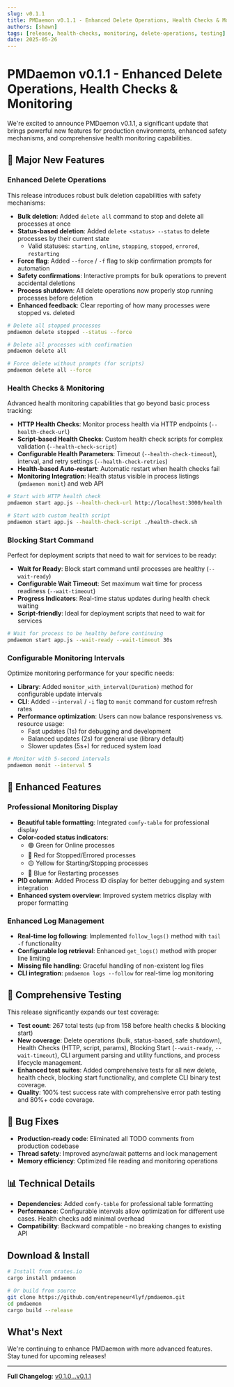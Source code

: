 ```yaml
---
slug: v0.1.1
title: PMDaemon v0.1.1 - Enhanced Delete Operations, Health Checks & Monitoring
authors: [shawn]
tags: [release, health-checks, monitoring, delete-operations, testing]
date: 2025-05-26
---
```


# PMDaemon v0.1.1 - Enhanced Delete Operations, Health Checks & Monitoring

We're excited to announce PMDaemon v0.1.1, a significant update that brings powerful new features for production environments, enhanced safety mechanisms, and comprehensive health monitoring capabilities.

<!-- truncate -->

## 🚀 Major New Features

### Enhanced Delete Operations

This release introduces robust bulk deletion capabilities with safety mechanisms:

- **Bulk deletion**: Added `delete all` command to stop and delete all processes at once
- **Status-based deletion**: Added `delete <status> --status` to delete processes by their current state
  - Valid statuses: `starting`, `online`, `stopping`, `stopped`, `errored`, `restarting`
- **Force flag**: Added `--force` / `-f` flag to skip confirmation prompts for automation
- **Safety confirmations**: Interactive prompts for bulk operations to prevent accidental deletions
- **Process shutdown**: All delete operations now properly stop running processes before deletion
- **Enhanced feedback**: Clear reporting of how many processes were stopped vs. deleted

```bash
# Delete all stopped processes
pmdaemon delete stopped --status --force

# Delete all processes with confirmation
pmdaemon delete all

# Force delete without prompts (for scripts)
pmdaemon delete all --force
```

### Health Checks & Monitoring

Advanced health monitoring capabilities that go beyond basic process tracking:

- **HTTP Health Checks**: Monitor process health via HTTP endpoints (`--health-check-url`)
- **Script-based Health Checks**: Custom health check scripts for complex validation (`--health-check-script`)
- **Configurable Health Parameters**: Timeout (`--health-check-timeout`), interval, and retry settings (`--health-check-retries`)
- **Health-based Auto-restart**: Automatic restart when health checks fail
- **Monitoring Integration**: Health status visible in process listings (`pmdaemon monit`) and web API

```bash
# Start with HTTP health check
pmdaemon start app.js --health-check-url http://localhost:3000/health

# Start with custom health script
pmdaemon start app.js --health-check-script ./health-check.sh
```

### Blocking Start Command

Perfect for deployment scripts that need to wait for services to be ready:

- **Wait for Ready**: Block start command until processes are healthy (`--wait-ready`)
- **Configurable Wait Timeout**: Set maximum wait time for process readiness (`--wait-timeout`)
- **Progress Indicators**: Real-time status updates during health check waiting
- **Script-friendly**: Ideal for deployment scripts that need to wait for services

```bash
# Wait for process to be healthy before continuing
pmdaemon start app.js --wait-ready --wait-timeout 30s
```

### Configurable Monitoring Intervals

Optimize monitoring performance for your specific needs:

- **Library**: Added `monitor_with_interval(Duration)` method for configurable update intervals
- **CLI**: Added `--interval` / `-i` flag to `monit` command for custom refresh rates
- **Performance optimization**: Users can now balance responsiveness vs. resource usage:
  - Fast updates (1s) for debugging and development
  - Balanced updates (2s) for general use (library default)
  - Slower updates (5s+) for reduced system load

```bash
# Monitor with 5-second intervals
pmdaemon monit --interval 5
```

## 🔧 Enhanced Features

### Professional Monitoring Display

- **Beautiful table formatting**: Integrated `comfy-table` for professional display
- **Color-coded status indicators**:
  - 🟢 Green for Online processes
  - 🔴 Red for Stopped/Errored processes
  - 🟡 Yellow for Starting/Stopping processes
  - 🔵 Blue for Restarting processes
- **PID column**: Added Process ID display for better debugging and system integration
- **Enhanced system overview**: Improved system metrics display with proper formatting

### Enhanced Log Management

- **Real-time log following**: Implemented `follow_logs()` method with `tail -f` functionality
- **Configurable log retrieval**: Enhanced `get_logs()` method with proper line limiting
- **Missing file handling**: Graceful handling of non-existent log files
- **CLI integration**: `pmdaemon logs --follow` for real-time log monitoring

## 🧪 Comprehensive Testing

This release significantly expands our test coverage:

- **Test count**: 267 total tests (up from 158 before health checks & blocking start)
- **New coverage**: Delete operations (bulk, status-based, safe shutdown), Health Checks (HTTP, script, params), Blocking Start (`--wait-ready`, `--wait-timeout`), CLI argument parsing and utility functions, and process lifecycle management.
- **Enhanced test suites**: Added comprehensive tests for all new delete, health check, blocking start functionality, and complete CLI binary test coverage.
- **Quality**: 100% test success rate with comprehensive error path testing and 80%+ code coverage.

## 🐛 Bug Fixes

- **Production-ready code**: Eliminated all TODO comments from production codebase
- **Thread safety**: Improved async/await patterns and lock management
- **Memory efficiency**: Optimized file reading and monitoring operations

## 📊 Technical Details

- **Dependencies**: Added `comfy-table` for professional table formatting
- **Performance**: Configurable intervals allow optimization for different use cases. Health checks add minimal overhead
- **Compatibility**: Backward compatible - no breaking changes to existing API

## Download & Install

```bash
# Install from crates.io
cargo install pmdaemon

# Or build from source
git clone https://github.com/entrepeneur4lyf/pmdaemon.git
cd pmdaemon
cargo build --release
```

## What's Next

We're continuing to enhance PMDaemon with more advanced features. Stay tuned for upcoming releases!

---

**Full Changelog**: [v0.1.0...v0.1.1](https://github.com/entrepeneur4lyf/pmdaemon/compare/v0.1.0...v0.1.1)
